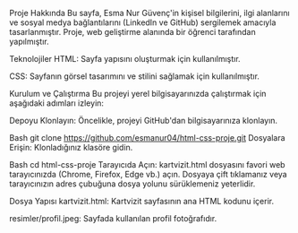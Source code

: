 Proje Hakkında
Bu sayfa, Esma Nur Güvenç'in kişisel bilgilerini, ilgi alanlarını ve sosyal medya bağlantılarını (LinkedIn ve GitHub) sergilemek amacıyla tasarlanmıştır.
Proje, web geliştirme alanında bir öğrenci tarafından yapılmıştır.

Teknolojiler
HTML: Sayfa yapısını oluşturmak için kullanılmıştır.

CSS: Sayfanın görsel tasarımını ve stilini sağlamak için kullanılmıştır.

Kurulum ve Çalıştırma
Bu projeyi yerel bilgisayarınızda çalıştırmak için aşağıdaki adımları izleyin:

Depoyu Klonlayın:
Öncelikle, projeyi GitHub'dan bilgisayarınıza klonlayın.

Bash
git clone https://github.com/esmanur04/html-css-proje.git
Dosyalara Erişin:
Klonladığınız klasöre gidin.

Bash
cd html-css-proje
Tarayıcıda Açın:
kartvizit.html dosyasını favori web tarayıcınızda (Chrome, Firefox, Edge vb.) açın. Dosyaya çift tıklamanız veya tarayıcınızın adres çubuğuna dosya yolunu sürüklemeniz yeterlidir.

Dosya Yapısı
kartvizit.html: Kartvizit sayfasının ana HTML kodunu içerir.

resimler/profil.jpeg: Sayfada kullanılan profil fotoğrafıdır.
